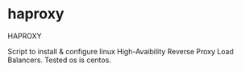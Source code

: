 # haproxy
HAPROXY

Script to install & configure linux High-Avaibility Reverse Proxy Load Balancers.
Tested os is centos.

